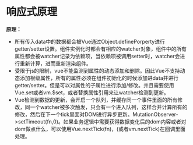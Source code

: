 # 响应式原理

**原理：**
*   所有传入data中的数据都会被Vue通过Object.definePorperty进行getter/setter设置。组件实例化时都会有相应的watcher对象，组件中的所有属性都会被watcher记录为依赖项，当依赖项被调用setter时，watcher会进行重新计算，进而重新渲染组件。
*   受限于js的限制，vue不能监测到属性的动态添加和删除。因此Vue不支持动态添加根级属性，所有的属性必须在组件初始化的时候添加进data并进行getter/setter。但是可以对属性的子属性进行添加/修改。并且需要使用Vue.set或者vm.$set，或者替换属性引用来让watcher检测到更新。
*   Vue检测到数据的更新，会开启一个队列，并缓存同一个事件里面的所有修改，同一个watcher被多次触发，只会有一个进入队列，这样合并计算所有的修改，然后在下一个tick里面对DOM进行异步更新。MutationObserver->setTimeout(fn,0)。如果业务逻辑中需要获得数据变化后的dom内容或者对dom做点什么，可以使用Vue.nextTick(fn)，(或者vm.nextTick)在回调里面处理。
